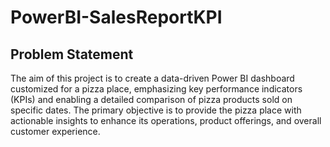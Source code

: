 # PowerBI-SalesReportKPI
## Problem Statement 
The aim of this project is to create a data-driven Power BI dashboard customized for a pizza place, emphasizing key performance indicators (KPIs) and enabling a detailed comparison of pizza products sold on specific dates. The primary objective is to provide the pizza place with actionable insights to enhance its operations, product offerings, and overall customer experience.

